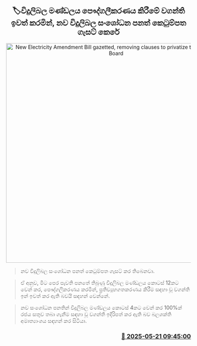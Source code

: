 <p align='center'><b><h2 align='center' title='New Electricity Amendment Bill gazetted, removing clauses to privatize the Electricity Board'>🏷විදුලිබල මණ්ඩලය පෞද්ගලීකරණය කිරීමේ වගන්ති ඉවත් කරමින්, නව විදුලිබල සංශෝධන පනත් කෙටුම්පත ගැසට් කෙරේ</h2></b></p>
<p align='center'><img src='https://helakuru.sgp1.cdn.digitaloceanspaces.com/esana/images/lib/electricity01.png' width='600' alt='New Electricity Amendment Bill gazetted, removing clauses to privatize the Electricity Board'></p>

> නව විදුලිබල සංශෝධන පනත් කෙටුම්පත ගැසට් කර තිබෙනවා.

> ඒ අනුව, මීට පෙර පැවති පනතේ තිබුණු විදුලිබල මණ්ඩලය කොටස් 12කට වෙන් කර, පෞද්ගලීකරණය කරමින්, ප්‍රතිව්‍යූහගතකරණය කිරීම සඳහා වූ වගන්ති ඉන් ඉවත් කර ඇති බවයි සඳහන් වෙන්නේ.

> නව සංශෝධන පනතින් විදුලිබල මණ්ඩලය කොටස් 4කට වෙන් කර 100%ක් රජය සතුව තබා ගැනීම සඳහා වූ වගන්ති ඉදිරිපත් කර ඇති බව බලශක්ති අමාත්‍යාංශය සඳහන් කර සිටියා.



<h3 align='right'><a href='https://www.helakuru.lk/esana/p/110283/'>📅 2025-05-21 09:45:00</a></h3>
